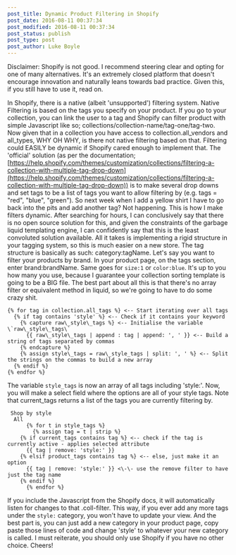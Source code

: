 ```yaml
---
post_title: Dynamic Product Filtering in Shopify
post_date: 2016-08-11 00:37:34
post_modified: 2016-08-11 00:37:34
post_status: publish
post_type: post
post_author: Luke Boyle
---
```


Disclaimer: Shopify is not good. I recommend steering clear and opting for one of many alternatives. It's an extremely closed platform that doesn't encourage innovation and naturally leans towards bad practice. Given this, if you still have to use it, read on.

In Shopify, there is a native (albeit 'unsupported') filtering system. Native Filtering is based on the tags you specify on your product. If you go to your collection, you can link the user to a tag and Shopify can filter product with simple Javascript like so; collections/collection-name/tag-one/tag-two. Now given that in a collection you have access to collection.all_vendors and all_types, WHY OH WHY, is there not native filtering based on that. Filtering could EASILY be dynamic if Shopify cared enough to implement that. The 'official' solution (as per the documentation; [https://help.shopify.com/themes/customization/collections/filtering-a-collection-with-multiple-tag-drop-down](https://help.shopify.com/themes/customization/collections/filtering-a-collection-with-multiple-tag-drop-down)) is to make several drop downs and set tags to be a list of tags you want to allow filtering by (e.g. tags = "red", "blue", "green"). So next week when I add a yellow shirt I have to go back into the pits and add another tag? Not happening. This is how I make filters dynamic. After searching for hours, I can conclusively say that there is no open source solution for this, and given the constraints of the garbage liquid templating engine, I can confidently say that this is the least convoluted solution available. All it takes is implementing a rigid structure in your tagging system, so this is much easier on a new store. The tag structure is basically as such: category:tagName. Let's say you want to filter your products by brand. In your product page, on the tags section, enter brand:brandName. Same goes for `size:1` or `color:blue`. It's up to you how many you use, because I guarantee your collection sorting template is going to be a BIG file. The best part about all this is that there's no array filter or equivalent method in liquid, so we're going to have to do some crazy shit.

```
{% for tag in collection.all_tags %} <-- Start iterating over all tags
  {% if tag contains 'style' %} <-- Check if it contains your keyword
    {% capture raw\_style\_tags %} <-- Initialise the variable \`raw\_style\_tags\`
      {{ raw\_style\_tags | append : tag | append: ', ' }} <-- Build a string of tags separated by commas
    {% endcapture %}
    {% assign style\_tags = raw\_style_tags | split: ', ' %} <-- Split the strings on the commas to build a new array
  {% endif %}
{% endfor %}
```

The variable `style_tags` is now an array of all tags including 'style:'. Now, you will make a select field where the options are all of your style tags. Note that current_tags returns a list of the tags you are currently filtering by.

```
 Shop by style
  All
      {% for t in style_tags %}
        {% assign tag = t | strip %}
    {% if current_tags contains tag %} <-- check if the tag is currently active - applies selected attribute
      {{ tag | remove: 'style:' }}
    {% elsif product_tags contains tag %} <-- else, just make it an option
      {{ tag | remove: 'style:' }} <\-\- use the remove filter to have just the tag name
    {% endif %}
      {% endfor %}
```

If you include the Javascript from the Shopify docs, it will automatically
listen for changes to that .coll-filter. This way, if you ever add any more
tags under the `style:` category, you won't have to update your view. And the
best part is, you can just add a new category in your product page, copy paste
those lines of code and change 'style' to whatever your new category is called.
I must reiterate, you should only use Shopify if you have no other choice. Cheers!
